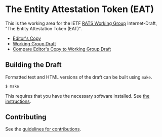 # The Entity Attestation Token (EAT)

This is the working area for the IETF [RATS Working Group](https://datatracker.ietf.org/wg/rats/documents/) Internet-Draft, "The Entity Attestation Token (EAT)".

* [Editor's Copy](https://ietf-rats-wg.github.io/eat/#go.draft-ietf-rats-eat.html)
* [Working Group Draft](https://tools.ietf.org/html/draft-ietf-rats-eat)
* [Compare Editor's Copy to Working Group Draft](https://ietf-rats-wg.github.io/eat/#go.draft-ietf-rats-eat.diff)

## Building the Draft

Formatted text and HTML versions of the draft can be built using `make`.

```sh
$ make
```

This requires that you have the necessary software installed.  See
[the instructions](https://github.com/martinthomson/i-d-template/blob/master/doc/SETUP.md).


## Contributing

See the
[guidelines for contributions](https://github.com/ietf-rats-wg/eat/blob/master/CONTRIBUTING.md).
